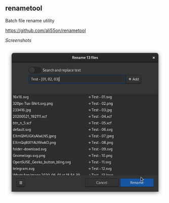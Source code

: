 ## renametool

Batch file rename utility

https://github.com/ali55on/renametool

*Screenshots*

![Image](image/screen.png "screenshot")

